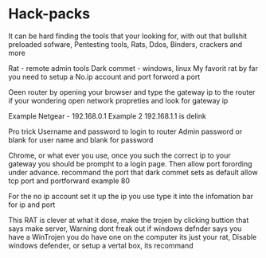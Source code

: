 # Hack-packs
It can be hard finding the tools that your looking for, with out that bullshit preloaded sofware, Pentesting tools, Rats, Ddos, Binders, crackers and more

Rat - remote admin tools 
Dark commet - windows, linux
My favorit rat by far you need to setup a No.ip account
and port forword a port

Oeen router by opening your browser and type the gateway ip to the router
if your wondering open network propreties and look for gateway ip

Example Netgear - 192.168.0.1
Example 2 192.168.1.1 is delink

Pro trick 
Username and password to login to router 
Admin
password
or 
blank for user name 
and blank for password

Chrome, or what ever you use, once you such the correct ip to your gateway you should
be prompht to a login page.
Then allow port forording under advance.
recommand the port that dark commet sets as default
allow tcp port and portforward example 80

For the no ip account set it up
the ip you use type it into the infomation bar for ip and port 

This RAT is clever at what it dose, make the trojen by clicking buttion that says
make server, Warning dont freak out if windows defnder says you have a WinTrojen
you do have one on the computer its just your rat, Disable windows defender, or setup
a vertal box, its recommand


